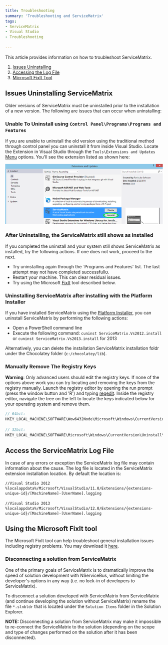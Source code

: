 ```yaml
---
title: Troubleshooting   
summary: 'Troubleshooting and ServiceMatrix'
tags:
- ServiceMatrix
- Visual Studio
- Troubleshooting

---
```


This article provides information on how to troubleshoot ServiceMatrix.

1.  [Issues Uninstalling](#issues-uninstalling-servicematrix)
2.  [Accessing the Log File](#access-the-servicematrix-log-file)
3.  [Microsoft FixIt Tool](#using-the-microsoft-fixit-tool)

## Issues Uninstalling ServiceMatrix

Older versions of ServiceMatrix must be uninstalled prior to the installation of a new version.  The following are issues that can occur when uninstalling:

### Unable To Uninstall using `Control Panel\Programs\Programs and Features`

If you are unable to uninstall the old version using the traditional method through control panel you can uninstall it from inside Visual Studio.  Locate the Extension in Visual Studio through the `Tools\Extensions and Updates` [Menu](images/servicematrix-vstudio-toolsmenu.png "Extensions Menu") options.  You'll see the extension listed as shown here:

![Uninstalling and Extension](images/servicematrix-vstudio-extensions-uninstall.png)

### After Uninstalling, the ServiceMatrix still shows as installed

If you completed the uninstall and your system still shows ServiceMatrix as installed, try the following actions.  If one does not work, proceed to the next.

- Try uninstalling again through the `Programs and Features' list.  The last attempt may not have completed successfullט.  
- Restart your machine.  This can clear residual issues.
- Try using the Microsoft [FixIt](#using-the-microsoft-fixit-tool) tool described below. 

### Uninstalling ServiceMatrix after installing with the Platform Installer

If you have installed ServiceMatrix using the [Platform Installer](/Platform/Installer), you can uninstall ServiceMatrix by performing the following actions:

* Open a PowerShell command line 
* Execute the following command: `cuninst ServiceMatrix.Vs2012.install` or `cuninst ServiceMatrix.Vs2013.install` for 2013

Alternatively, you can delete the installation ServiceMatrix installation foldr under the Chocolatey folder (`c:/chocolatey/lib`).


### Manually Remove The Registry Keys
**Warning**: Only advanced users should edit the registry keys.  If none of the options above work you can try locating and removing the keys from the registry manually. Launch the registry editor by opening the run prompt (press the window button and 'R') and typing [regedit](images/servicematrix-runregedit.png "Running Regedit").  Inside the registry editor, navigate the tree on the left to locate the keys indicated below for your operating system and remove them.

```C#
// 64bit:
HKEY_LOCAL_MACHINE\SOFTWARE\Wow6432Node\Microsoft\Windows\CurrentVersion\Uninstall\Particular Software ServiceMatrix 2.0.0

// 32bit:
HKEY_LOCAL_MACHINE\SOFTWARE\Microsoft\Windows\CurrentVersion\Uninstall\Particular Software ServiceMatrix 2.0.0
```
## Access the ServiceMatrix Log File
In case of any errors or exception the ServiceMatrix log file may contain information about the cause.  The log file is located in the ServiceMatrix extension installation location.  By default the location is:
```
//Visual Studio 2012
%localappdata%/Microsoft/VisualStudio/11.0/Extensions/{extensions-unique-id}/[MachineName]-[UserName].logging

//Visual Studio 2013
%localappdata%/Microsoft/VisualStudio/12.0/Extensions/{extensions-unique-id}/[MachineName]-[UserName].logging
```

## Using the Microsoft FixIt tool
The Microsoft FixIt tool can help troubleshoot general installation issues including registry problems.  You may download it [here](http://support.microsoft.com/mats/program_install_and_uninstall/en-us "Microsoft FixIt tool"). 


### Disconnecting a solution from ServiceMatrix

One of the primary goals of ServiceMatrix is to dramatically improve the speed of solution development with NServiceBus, without limiting the developer's options in any way (i.e. no lock-in of developers to ServiceMatrix).

To disconnect a solution developed with ServiceMatrix from ServiceMatrix (and continue developing the solution without ServiceMatrix) rename the file ```*.slnbldr``` that is located under the ```Solution Items``` folder in the Solution Explorer.

**NOTE:** Disconnecting a solution from ServiceMatrix may make it impossible to re-connect the ServiceMatrix to the solution (depending on the scope and type of changes performed on the solution after it has been disconnected).
